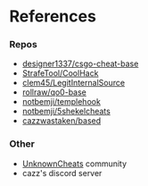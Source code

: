 # References

### Repos
- [designer1337/csgo-cheat-base](https://github.com/designer1337/csgo-cheat-base/)
- [StrafeTool/CoolHack](https://github.com/StrafeTool/CoolHack)
- [clem45/LegitInternalSource](https://github.com/clem45/LegitInternalSource)
- [rollraw/qo0-base](https://github.com/rollraw/qo0-base)
- [notbemji/templehook](https://github.com/notbemji/templehook)
- [notbemji/5shekelcheats](https://github.com/notbemji/5shekelcheats) 
- [cazzwastaken/based](https://github.com/cazzwastaken/based)

### Other
- [UnknownCheats](https://unknowncheats.me) community
- cazz's discord server <!-- <3 -->
